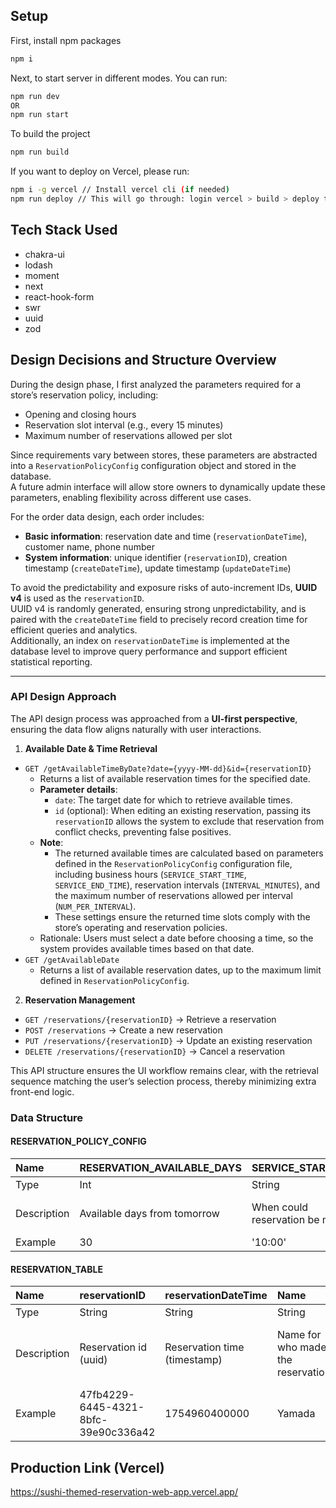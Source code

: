 ## Setup

First, install npm packages
```bash
npm i
```

Next, to start server in different modes.
You can run:
```bash
npm run dev
OR
npm run start
```

To build the project
```bash
npm run build
```

If you want to deploy on Vercel, please run:
```bash
npm i -g vercel // Install vercel cli (if needed)
npm run deploy // This will go through: login vercel > build > deploy to vercel
```

## Tech Stack Used

- chakra-ui
- lodash
- moment
- next
- react-hook-form
- swr
- uuid
- zod

## Design Decisions and Structure Overview

During the design phase, I first analyzed the parameters required for a store’s reservation policy, including:
- Opening and closing hours  
- Reservation slot interval (e.g., every 15 minutes)  
- Maximum number of reservations allowed per slot  

Since requirements vary between stores, these parameters are abstracted into a `ReservationPolicyConfig` configuration object and stored in the database.  
A future admin interface will allow store owners to dynamically update these parameters, enabling flexibility across different use cases.

For the order data design, each order includes:
- **Basic information**: reservation date and time (`reservationDateTime`), customer name, phone number  
- **System information**: unique identifier (`reservationID`), creation timestamp (`createDateTime`), update timestamp (`updateDateTime`)  

To avoid the predictability and exposure risks of auto-increment IDs, **UUID v4** is used as the `reservationID`.  
UUID v4 is randomly generated, ensuring strong unpredictability, and is paired with the `createDateTime` field to precisely record creation time for efficient queries and analytics.  
Additionally, an index on `reservationDateTime` is implemented at the database level to improve query performance and support efficient statistical reporting.

---

### API Design Approach
The API design process was approached from a **UI-first perspective**, ensuring the data flow aligns naturally with user interactions.

1. **Available Date & Time Retrieval**  
  - `GET /getAvailableTimeByDate?date={yyyy-MM-dd}&id={reservationID}`  
    - Returns a list of available reservation times for the specified date.  
    - **Parameter details**:  
      - `date`: The target date for which to retrieve available times.  
      - `id` (optional): When editing an existing reservation, passing its `reservationID` allows the system to exclude that reservation from conflict checks, preventing false positives.
    - **Note**:  
      - The returned available times are calculated based on parameters defined in the `ReservationPolicyConfig` configuration file, including business hours (`SERVICE_START_TIME`, `SERVICE_END_TIME`), reservation intervals (`INTERVAL_MINUTES`), and the maximum number of reservations allowed per interval (`NUM_PER_INTERVAL`).  
      - These settings ensure the returned time slots comply with the store’s operating and reservation policies.  
    - Rationale: Users must select a date before choosing a time, so the system provides available times based on that date.  
   - `GET /getAvailableDate`  
     - Returns a list of available reservation dates, up to the maximum limit defined in `ReservationPolicyConfig`.

2. **Reservation Management**  
  - `GET /reservations/{reservationID}` → Retrieve a reservation  
  - `POST /reservations` → Create a new reservation  
  - `PUT /reservations/{reservationID}` → Update an existing reservation  
  - `DELETE /reservations/{reservationID}` → Cancel a reservation  

This API structure ensures the UI workflow remains clear, with the retrieval sequence matching the user’s selection process, thereby minimizing extra front-end logic.

### Data Structure
#### RESERVATION_POLICY_CONFIG
|Name|RESERVATION_AVAILABLE_DAYS|SERVICE_START_TIME|SERVICE_END_TIME|INTERVAL_MINUTES|NUM_PER_INTERVAL|
|:---|:---|:---|:---|:---|:---|
|Type|Int|String|String|Int|Int|
|Description|Available days from tomorrow|When could reservation be made|When the last reservation could be made|How long between two reservations in minute|How many reservations could be made per interval|
|Example|30|'10:00'|'21:00'|15|5|

#### RESERVATION_TABLE
|Name|reservationID|reservationDateTime|Name|Phone|Number|createDateTime|updateDateTime|
|:---|:---|:---|:---|:---|:---|:---|:---|
|Type|String|String|String|Int|Int|Int|Int|
|Description|Reservation id (uuid)|Reservation time (timestamp)|Name for who made the reservation|Phone for who made the reservation|Reservation number on the reservation interval|Reservation created time|Reservation updated time|
|Example|47fb4229-6445-4321-8bfc-39e90c336a42|1754960400000|Yamada|07012341234|1|1754960400000|1754960400000|

## Production Link (Vercel)
https://sushi-themed-reservation-web-app.vercel.app/
